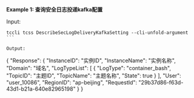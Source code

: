 **Example 1: 查询安全日志投递kafka配置**



Input: 

```
tccli tcss DescribeSecLogDeliveryKafkaSetting --cli-unfold-argument ```

Output: 
```
{
    "Response": {
        "InstanceID": "实例ID",
        "InstanceName": "实例名称",
        "Domain": "域名",
        "LogTypeList": [
            {
                "LogType": "container_bash",
                "TopicID": "主题ID",
                "TopicName": "主题名称",
                "State": true
            }
        ],
        "User": "user_10086",
        "RegionID": "ap-beijing",
        "RequestId": "29b37d86-f63d-43d1-b21a-640e82965198"
    }
}
```

